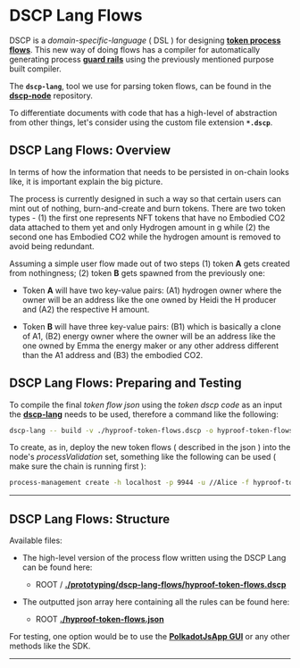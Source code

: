 # DSCP Lang Flows

DSCP is a _domain-specific-language_ ( DSL ) for designing **[token process flows](https://github.com/digicatapult/dscp-documentation/blob/main/docs/tokenModels/language.md)**. This new way of doing flows has a compiler for automatically generating process **[guard rails](https://github.com/digicatapult/dscp-documentation/blob/main/docs/tokenModels/guardRails.md)** using the previously mentioned purpose built compiler.

The **`dscp-lang`**, tool we use for parsing token flows, can be found in the **[dscp-node](https://github.com/digicatapult/dscp-node)** repository.

To differentiate documents with code that has a high-level of abstraction from other things, let's consider using the custom file extension **`*.dscp`**.

## DSCP Lang Flows: Overview

In terms of how the information that needs to be persisted in on-chain looks like, it is important explain the big picture.

The process is currently designed in such a way so that certain users can mint out of nothing, burn-and-create and burn tokens. There are two token types - (1) the first one represents NFT tokens that have no Embodied CO2 data attached to them yet and only Hydrogen amount in g while (2) the second one has Embodied CO2 while the hydrogen amount is removed to avoid being redundant.

Assuming a simple user flow made out of two steps (1) token **A** gets created from nothingness; (2) token **B** gets spawned from the previously one:

* Token **A** will have two key-value pairs: (A1) hydrogen owner where the owner will be an address like the one owned by Heidi the H producer and (A2) the respective H amount.

* Token **B** will have three key-value pairs: (B1) which is basically a clone of A1, (B2) energy owner where the owner will be an address like the one owned by Emma the energy maker or any other address different than the A1 address and (B3) the embodied CO2.

## DSCP Lang Flows: Preparing and Testing

To compile the final _token flow json_ using the _token dscp code_ as an input the **[dscp-lang](https://github.com/digicatapult/dscp-node/tree/main/tools/lang)** needs to be used, therefore a command like the following:

```sh
dscp-lang -- build -v ./hyproof-token-flows.dscp -o hyproof-token-flows.json
```

To create, as in, deploy the new token flows ( described in the json ) into the node's _processValidation_ set, something like the following can be used ( make sure the chain is running first ):

```sh
process-management create -h localhost -p 9944 -u //Alice -f hyproof-token-flows.json # OR 127.0.0.1
```

---

## DSCP Lang Flows: Structure

Available files:

* The high-level version of the process flow written using the DSCP Lang can be found here:
  - ROOT / **[./prototyping/dscp-lang-flows/hyproof-token-flows.dscp](./hyproof-token-flows.dscp)**

* The outputted json array here containing all the rules can be found here:
  - ROOT **[./hyproof-token-flows.json](../../hyproof-token-flows.json)**

For testing, one option would be to use the **[PolkadotJsApp GUI](https://polkadot.js.org/apps/)** or any other methods like the SDK.

---

